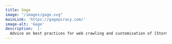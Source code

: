 ```yaml
---
title: Gage 
image: "/images/gage.svg"
mainLink: 'https://gagepiracy.com/'
image-alt: 'Gage'
description:  |-
  Advice on best practices for web crawling and customisation of [StormCrawler](http://stormcrawler.net/){:target="_blank"}.
---
```





